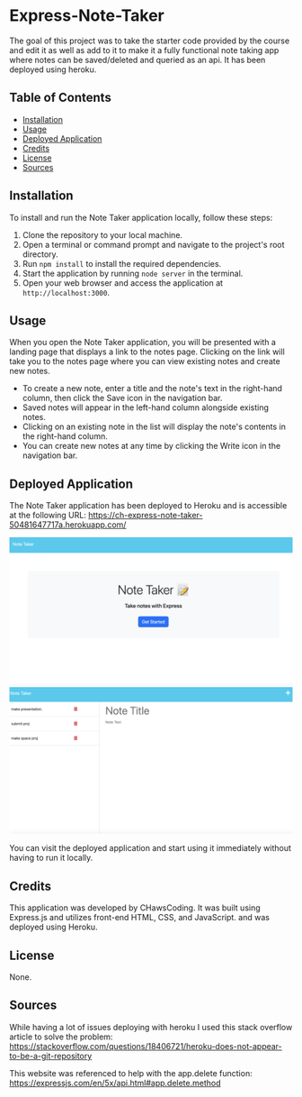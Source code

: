 # Express-Note-Taker

The goal of this project was to take the starter code provided by the course and edit it as well as add to it to make it a fully functional note taking app where notes can be saved/deleted and queried as an api. It has been deployed using heroku. 

## Table of Contents

- [Installation](#installation)
- [Usage](#usage)
- [Deployed Application](#deployed-application)
- [Credits](#credits)
- [License](#license)
- [Sources](#sources)

## Installation

To install and run the Note Taker application locally, follow these steps:

1. Clone the repository to your local machine.
2. Open a terminal or command prompt and navigate to the project's root directory.
3. Run `npm install` to install the required dependencies.
4. Start the application by running `node server` in the terminal.
5. Open your web browser and access the application at `http://localhost:3000`.

## Usage

When you open the Note Taker application, you will be presented with a landing page that displays a link to the notes page. Clicking on the link will take you to the notes page where you can view existing notes and create new notes.

- To create a new note, enter a title and the note's text in the right-hand column, then click the Save icon in the navigation bar.
- Saved notes will appear in the left-hand column alongside existing notes.
- Clicking on an existing note in the list will display the note's contents in the right-hand column.
- You can create new notes at any time by clicking the Write icon in the navigation bar.

## Deployed Application

The Note Taker application has been deployed to Heroku and is accessible at the following URL:
https://ch-express-note-taker-50481647717a.herokuapp.com/

![Screenshot1](/develop/public/assets/Screen%20Shot%202023-07-05%20at%204.00.11%20PM.png)
![Screenshot2](/develop/public/assets/Screen%20Shot%202023-07-05%20at%204.20.40%20PM.png)

You can visit the deployed application and start using it immediately without having to run it locally.

## Credits

This application was developed by CHawsCoding. It was built using Express.js and utilizes front-end HTML, CSS, and JavaScript. and was deployed using Heroku.

## License

None.

## Sources

While having a lot of issues deploying with heroku I used this stack overflow article to solve the problem: https://stackoverflow.com/questions/18406721/heroku-does-not-appear-to-be-a-git-repository

This website was referenced to help with the app.delete function: https://expressjs.com/en/5x/api.html#app.delete.method